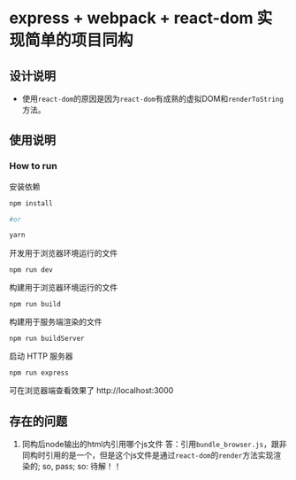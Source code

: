 # express + webpack + react-dom 实现简单的项目同构

## 设计说明

-  使用`react-dom`的原因是因为`react-dom`有成熟的虚拟DOM和`renderToString`方法。

## 使用说明

### How to run

安装依赖
```bash
npm install

#or

yarn
```

开发用于浏览器环境运行的文件
```
npm run dev
```

构建用于浏览器环境运行的文件
```
npm run build
```

构建用于服务端渲染的文件
```
npm run buildServer
```

启动 HTTP 服务器
```
npm run express
```

可在浏览器端查看效果了 http://localhost:3000

## 存在的问题

1. 同构后node输出的html内引用哪个js文件
   答：引用`bundle_browser.js`，跟非同构时引用的是一个，但是这个js文件是通过`react-dom`的`render`方法实现渲染的; so, pass;
   so: 待解！！
